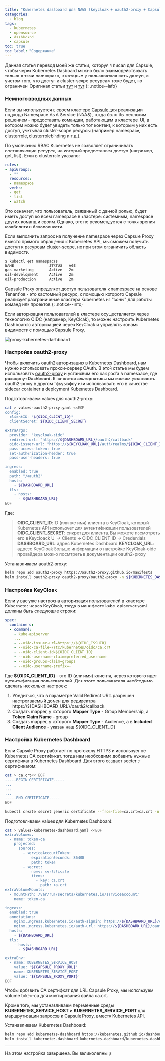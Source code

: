 ```yaml
---
title: "Kubernetes dashboard для NAAS (keycloak + oauth2-proxy + Capsule)"
categories:
  - blog
tags:
  - kubernetes
  - opensource
  - dashboard
  - capsule
toc: true
toc_label: "Содержание"
---
```


Данная статья перевод моей же статьи, которуя я писал для Capsule, чтобы через Kubernetes Dasboard можно было взаимодействовать только с теми namespace, к которым у пользователя есть доступ, с учетом того, что доступ к cluster-scope ресурсам тоже будет, но ограничен.
Оригинал статьи [тут](https://capsule.clastix.io/docs/guides/kubernetes-dashboard) и [тут](https://github.com/clastix/capsule/blob/master/docs/content/guides/kubernetes-dashboard.md)
{: .notice--info}

### Немного вводных данных

Если вы используется в своем кластере [Capsule](https://capsule.clastix.io) для реализации подхода Namespace As A Service (NAAS), тогда было бы неплохим решением - предоставить командам, работающим в кластере, UI, в котором можно будет увидеть только тот контент, к которым у них есть доступ, учитывая cluster-scope ресурсы (например namespace, clusterrole, clusterrolebinding и т.д.). 

По умолчанию RBAC Kubernetes не позволяет ограничивать составляющие ресурса, на который предоставлен доступ (например, get, list). Если в clusterrole указано:
```yaml
rules:
- apiGroups:
  - ""
  resources:
  - namespace
  verbs:
  - get
  - list
  - watch
```
Это означает, что пользователь, связанный с данной ролью, будет иметь доступ ко всем namespace в кластере: системным, namespace других команд и своим. Однако, это не рекомендуется с точки зрения юзабилити и безопасности.

Если выполнить запрос на получение namespace через Capsule Proxy вместо прямого обращения к Kubernetes API, мы сможем получить доступ к ресурсам cluster-scope, но при этом ограничить область видимости.

```bash
$ kubectl get namespaces
NAME                STATUS   AGE
gas-marketing       Active   2m
oil-development     Active   2m
oil-production      Active   2m
```

Capsule Proxy определяет доступ пользователя к namespace на основе Tenant'ов - это кастомный ресурс, с помощью которого Capsule реализует разграничение кластера Kubernetes на "зоны" для работы команд или проектов
{: .notice--info}

Если авторизация пользователей в кластере осуществляется через технологию OIDC (например, KeyCloak), то можно настроить Kubernetes Dashboard с авторизацией через KeyCloak и управлять зонами видимости с помощью Capsule Proxy.

![proxy-kubernetes-dashboard](https://raw.githubusercontent.com/zvlb/zvlb.github.io/master/_posts/assets/images/proxy-kubernetes-dashboard.png)

### Настройка oauth2-proxy

Чтобы включить oauth2 авторизацию в Kubernetes Dashboard, нам нужно использовать прокси-сервер OAuth. В этой статье мы будем использовать [oauth2-proxy](https://oauth2-proxy.github.io/oauth2-proxy/) и установим его как pod’а в namespace, где развернут Dashboard. В качестве альтернативы мы можем установить oauth2-proxy в другом тфьуызфсу или использовать его в качестве sidecar container в deployment Kubernetes Dashboard.

Подготовливаем values для oauth2-proxy:
```bash
cat > values-oauth2-proxy.yaml <<EOF
config:
  clientID: "${OIDC_CLIENT_ID}"
  clientSecret: ${OIDC_CLIENT_SECRET}

extraArgs:
  provider: "keycloak-oidc"
  redirect-url: "https://${DASHBOARD_URL}/oauth2/callback"
  oidc-issuer-url: "https://${KEYCLOAK_URL}/auth/realms/${OIDC_CLIENT_ID}"
  pass-access-token: true
  set-authorization-header: true
  pass-user-headers: true

ingress:
  enabled: true
  path: "/oauth2"
  hosts:
    - ${DASHBOARD_URL}
  tls:
    - hosts:
      - ${DASHBOARD_URL}
EOF
```
Где:
> **OIDC_CLIENT_ID**: ID (или же имя) клиента в KeyCloak, который Kubernetes API использует для аутентификации пользователей
> **OIDC_CLIENT_SECRET**: сикрет для клиента. Вы можете посмотреть его в Keycloack UI -> Clients -> OIDC_CLIENT_ID -> Credentials
> **DASHBOARD_URL**: адрес Kubernetes Dashboard
> **KEYCLOAK_URL**: адресс KeyCloak
Больше информации о настройке KeyCloak-oidc провайдера можно посмтреть в документации oauth2-proxy

Устанавливаем aouth2-proxy:
```bash
helm repo add oauth2-proxy https://oauth2-proxy.github.io/manifests
helm install oauth2-proxy oauth2-proxy/oauth2-proxy -n ${KUBERNETES_DASHBOARD_NAMESPACE} -f values-oauth2-proxy.yaml
```

### Настройка KeyCloak

Если у вас уже настроена авторизация пользователей в кластере Kubernetes через KeyCloak, тогда в манифесте kube-apiserver.yaml должны быть следующие строки:
```yaml
spec:
  containers:
  - command:
    - kube-apiserver
    ...
    - --oidc-issuer-url=https://${OIDC_ISSUER}
    - --oidc-ca-file=/etc/kubernetes/oidc/ca.crt
    - --oidc-client-id=${OIDC_CLIENT_ID}
    - --oidc-username-claim=preferred_username
    - --oidc-groups-claim=groups
    - --oidc-username-prefix=-
```

Где **${OIDC_CLIENT_ID}** - это ID (или имя) клиента, через которого идет аутентификация пользователей. Для этого пользователя необходимо сделать несколько настроек:

1. Убедиться, что в параметре Valid Redirect URIs разрешен настроиваемый домен для редиректра https://${DASHBOARD_URL}/oauth2/callback
2. Создать mapper, у которого **Mapper Type** - Group Membership, а **Token Claim Name** - group
3. Создать mapper, у которого **Mapper Type** - Audience, а в **Included Client Audience** - указан наш ${OIDC_CLIENT_ID}

### Настройка Kubernetes Dashboard

Если Capsule Proxy работает по протоколу HTTPS и использует не Kubernetes CA сертификат, тогда нам необходимо добавить нужные сертификат в Kubernetes Dashboard.
Для этого создает secter с сертификатом:
```bash
cat > ca.crt<< EOF
-----BEGIN CERTIFICATE-----
...
...
...
-----END CERTIFICATE-----
EOF

kubectl create secret generic certificate --from-file=ca.crt=ca.crt -n ${KUBERNETES_DASHBOARD_NAMESPACE}
```

Подготовливаем values для Kubernetes Dashboard:
```bash
cat > values-kubernetes-dashboard.yaml <<EOF
extraVolumes:
  - name: token-ca
    projected:
      sources:
        - serviceAccountToken:
            expirationSeconds: 86400
            path: token
        - secret:
            name: certificate
            items:
              - key: ca.crt
                path: ca.crt
extraVolumeMounts:
  - mountPath: /var/run/secrets/kubernetes.io/serviceaccount/
    name: token-ca

ingress:
  enabled: true
  annotations:
    nginx.ingress.kubernetes.io/auth-signin: https://${DASHBOARD_URL}/oauth2/start?rd=$escaped_request_uri
    nginx.ingress.kubernetes.io/auth-url: https://${DASHBOARD_URL}/oauth2/auth
  hosts:
    - ${DASHBOARD_URL}
  tls:
    - hosts:
      - ${DASHBOARD_URL}

extraEnv:
  - name: KUBERNETES_SERVICE_HOST
    value: '${CAPSULE_PROXY_URL}'
  - name: KUBERNETES_SERVICE_PORT
    value: '${CAPSULE_PROXY_PORT}'
EOF
```
Чтобы добавить CA сертифкат для URL Capsule Proxy, мы используем volume tokec-ca для монтирования файла ca.crt. 

Кроме того, мы устанавливаем переменные среды **KUBERNETES_SERVICE_HOST** и **KUBERNETES_SERVICE_PORT** для маршрутизации запросов к Capsule Proxy, вместо Kubernetes API.

Устанавливаем Kubernetes Dashboard:
```bash
helm repo add kubernetes-dashboard https://kubernetes.github.io/dashboard/
helm install kubernetes-dashboard kubernetes-dashboard/kubernetes-dashboard -n ${KUBERNETES_DASHBOARD_NAMESPACE} -f values-kubernetes-dashboard.yaml
```

---
На этом настройка завершена. Вы великолепны ;)
